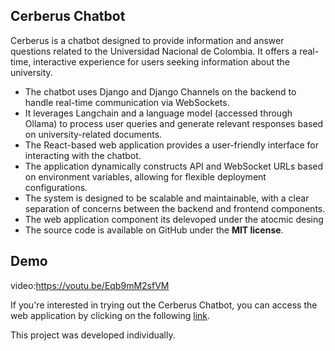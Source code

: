 ## **Cerberus Chatbot**

Cerberus is a chatbot designed to provide information and answer questions related to the Universidad Nacional de Colombia. It offers a real-time, interactive experience for users seeking information about the university.

*   The chatbot uses Django and Django Channels on the backend to handle real-time communication via WebSockets.
*   It leverages Langchain and a language model (accessed through Ollama) to process user queries and generate relevant responses based on university-related documents.
*   The React-based web application provides a user-friendly interface for interacting with the chatbot.
*   The application dynamically constructs API and WebSocket URLs based on environment variables, allowing for flexible deployment configurations.
*   The system is designed to be scalable and maintainable, with a clear separation of concerns between the backend and frontend components.
*   The web application component its delevoped under the atocmic desing
*   The source code is available on GitHub under the **MIT license**.

## **Demo**

video:https://youtu.be/Eqb9mM2sfVM

If you're interested in trying out the Cerberus Chatbot, you can access the web application by clicking on the following [link](https://github.com/NivekTakedown/poc-cerberus-chatbot).

This project was developed individually.